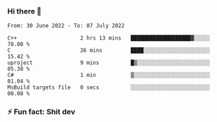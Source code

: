 ### Hi there 👋
<!--START_SECTION:waka-->

```text
From: 30 June 2022 - To: 07 July 2022

C++                    2 hrs 13 mins   ███████████████████▓░░░░░   78.08 %
C                      26 mins         ████░░░░░░░░░░░░░░░░░░░░░   15.42 %
uproject               9 mins          █▒░░░░░░░░░░░░░░░░░░░░░░░   05.38 %
C#                     1 min           ▒░░░░░░░░░░░░░░░░░░░░░░░░   01.04 %
MsBuild targets file   0 secs          ░░░░░░░░░░░░░░░░░░░░░░░░░   00.08 %
```

<!--END_SECTION:waka-->
<!--
**TG4LAaron/TG4LAaron** is a ✨ _special_ ✨ repository because its `README.md` (this file) appears on your GitHub profile.

Here are some ideas to get you started:

- 🔭 I’m currently working on ...
- 🌱 I’m currently learning ...
- 👯 I’m looking to collaborate on ...
- 🤔 I’m looking for help with ...
- 💬 Ask me about ...
- 📫 How to reach me: ...
- 😄 Pronouns: ...
- ⚡ Fun fact: ...
-->
### ⚡ Fun fact: Shit dev
